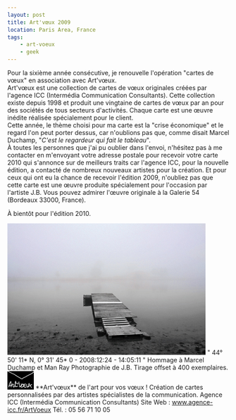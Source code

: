 ```yaml
---
layout: post
title: Art'vœux 2009
location: Paris Area, France
tags:
    - art-voeux
    - geek
---
```


Pour la sixième année consécutive, je renouvelle l'opération "cartes de vœux" en association avec Art'vœux.  
Art'vœux est une collection de cartes de vœux originales créées par l'agence ICC (Intermédia Communication Consultants). Cette collection existe depuis 1998 et produit une vingtaine de cartes de vœux par an pour des sociétés de tous secteurs d'activités. Chaque carte est une œuvre inédite réalisée spécialement pour le client.  
Cette année, le thème choisi pour ma carte est la "crise économique" et le regard l'on peut porter dessus, car n'oublions pas que, comme disait Marcel Duchamp, "*C'est le regardeur qui fait le tableau*".  
À toutes les personnes que j'ai pu oublier dans l'envoi, n'hésitez pas à me contacter en m'envoyant votre adresse postale pour recevoir votre carte 2010 qui s'annonce sur de meilleurs traits car l'agence ICC, pour la nouvelle édition, a contacté de nombreux nouveaux artistes pour la création. Et pour ceux qui ont eu la chance de recevoir l'édition 2009, n'oubliez pas que cette carte est une œuvre produite spécialement pour l'occasion par l'artiste J.B. Vous pouvez admirer l'œuvre originale à la Galerie 54 (Bordeaux 33000, France).  
  
À bientôt pour l'édition 2010.  
  
<img src="/assets/images/blog/ArtVoeux/VoeuxRemi2009_1.jpg" alt="" />  
" 44° 50' 11* N, 0° 31' 45* 0 - 2008:12:24 - 14:05:11 "  
Hommage à Marcel Duchamp et Man Ray  
Photographie de J.B.  
Tirage offset à 400 exemplaires.  
  
<img src="/assets/images/blog/Logos/LogoArtVoeux_1.png" alt="" />  
**Art'vœux** de l'art pour vos vœux !  
Création de cartes personnalisées par des artistes spécialistes de la communication. Agence ICC (Intermédia Communication Consultants)  
Site Web : <a href="http://www.agence-icc.fr/ArtVoeux/" hreflang="fr">www.agence-icc.fr/ArtVoeux</a>  
Tél. : 05 56 71 10 05  
